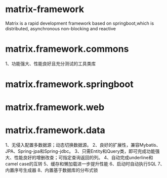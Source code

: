 # matrix-framework
Matrix is a rapid development framework based on springboot,which is distributed, asynchronous non-blocking and reactive
# matrix.framework.commons
1、功能强大、性能良好且充分测试的工具类库

# matrix.framework.springboot

# matrix.framework.web

# matrix.framework.data
1、无侵入配置多数据源；动态切换数据源。
2、良好的扩展性，兼容Mybatis、JPA、Spring-jpa和Spring-jdbc。
3、只需Entity和Query类，即可完成功能强大、性能良好的增删改查；可指定查询返回的列。
4、自动完成underline和camel case的互转
5、缓存和懒加载进一步提升性能
6、启动时自动执行SQL
7、内置序号生成器
8、内置基于数据库的分布式锁
